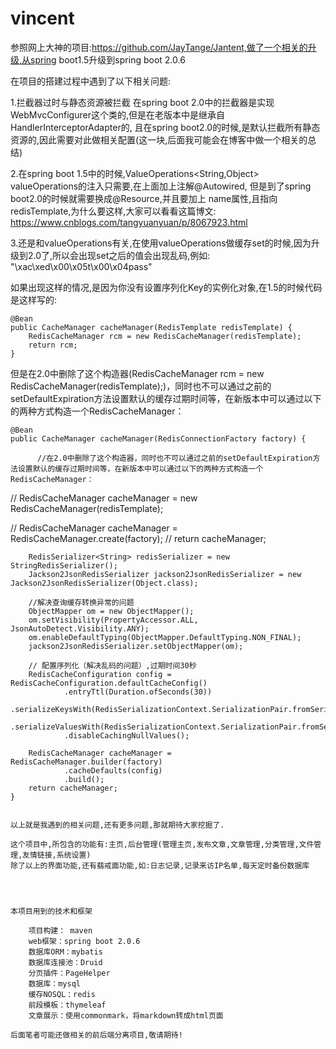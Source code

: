 # vincent

参照网上大神的项目:https://github.com/JayTange/Jantent,做了一个相关的升级,从spring boot1.5升级到spring boot 2.0.6

在项目的搭建过程中遇到了以下相关问题:

  1.拦截器过时与静态资源被拦截
    在spring boot 2.0中的拦截器是实现 WebMvcConfigurer这个类的,但是在老版本中是继承自HandlerInterceptorAdapter的,
    且在spring boot2.0的时候,是默认拦截所有静态资源的,因此需要对此做相关配置(这一块,后面我可能会在博客中做一个相关的总结)
    
  2.在spring boot 1.5中的时候,ValueOperations<String,Object> valueOperations的注入只需要,在上面加上注解@Autowired,
  但是到了spring boot2.0的时候就需要换成@Resource,并且要加上 name属性,且指向redisTemplate,为什么要这样,大家可以看看这篇博文:
  https://www.cnblogs.com/tangyuanyuan/p/8067923.html
  
  3.还是和valueOperations有关,在使用valueOperations做缓存set的时候,因为升级到2.0了,所以会出现set之后的值会出现乱码,例如:
  "\xac\xed\x00\x05t\x00\x04pass" 
  
  如果出现这样的情况,是因为你没有设置序列化Key的实例化对象,在1.5的时候代码是这样写的:
  
    @Bean
    public CacheManager cacheManager(RedisTemplate redisTemplate) {
        RedisCacheManager rcm = new RedisCacheManager(redisTemplate);
        return rcm;
    }
    
   但是在2.0中删除了这个构造器(RedisCacheManager rcm = new RedisCacheManager(redisTemplate);)，同时也不可以通过之前的
   setDefaultExpiration方法设置默认的缓存过期时间等，在新版本中可以通过以下的两种方式构造一个RedisCacheManager：
   
    @Bean
    public CacheManager cacheManager(RedisConnectionFactory factory) {

          //在2.0中删除了这个构造器，同时也不可以通过之前的setDefaultExpiration方法设置默认的缓存过期时间等，在新版本中可以通过以下的两种方式构造一个RedisCacheManager：
//        RedisCacheManager cacheManager = new RedisCacheManager(redisTemplate);

//        RedisCacheManager cacheManager = RedisCacheManager.create(factory);
//        return cacheManager;

        RedisSerializer<String> redisSerializer = new StringRedisSerializer();
        Jackson2JsonRedisSerializer jackson2JsonRedisSerializer = new Jackson2JsonRedisSerializer(Object.class);

        //解决查询缓存转换异常的问题
        ObjectMapper om = new ObjectMapper();
        om.setVisibility(PropertyAccessor.ALL, JsonAutoDetect.Visibility.ANY);
        om.enableDefaultTyping(ObjectMapper.DefaultTyping.NON_FINAL);
        jackson2JsonRedisSerializer.setObjectMapper(om);

        // 配置序列化（解决乱码的问题）,过期时间30秒
        RedisCacheConfiguration config = RedisCacheConfiguration.defaultCacheConfig()
                .entryTtl(Duration.ofSeconds(30))
                .serializeKeysWith(RedisSerializationContext.SerializationPair.fromSerializer(redisSerializer))
                .serializeValuesWith(RedisSerializationContext.SerializationPair.fromSerializer(jackson2JsonRedisSerializer))
                .disableCachingNullValues();

        RedisCacheManager cacheManager = RedisCacheManager.builder(factory)
                .cacheDefaults(config)
                .build();
        return cacheManager;
    }
    
    
    以上就是我遇到的相关问题,还有更多问题,那就期待大家挖掘了.
    
    这个项目中,所包含的功能有:主页,后台管理(管理主页,发布文章,文章管理,分类管理,文件管理,友情链接,系统设置)
    除了以上的界面功能,还有翡戒面功能,如:日志记录,记录来访IP名单,每天定时备份数据库
    
    
    

    本项目用到的技术和框架

        项目构建： maven
        web框架：spring boot 2.0.6
        数据库ORM：mybatis
        数据库连接池：Druid
        分页插件：PageHelper
        数据库：mysql
        缓存NOSQL：redis
        前段模板：thymeleaf
        文章展示：使用commonmark，将markdown转成html页面

    后面笔者可能还做相关的前后端分离项目,敬请期待!

  
